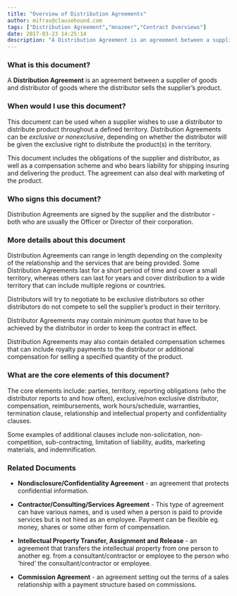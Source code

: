 ```yaml
---
title: "Overview of Distribution Agreements"
author: mifras@clausehound.com
tags: ["Distribution Agreement","mnazeer","Contract Overviews"]
date: 2017-03-23 14:25:14
description: "A Distribution Agreement is an agreement between a supplier of goods and distributor of goods where the distributor sells the supplier’s product."
---
```

 
### What is this document?

A **Distribution Agreement** is an agreement between a supplier of goods and distributor of goods where the distributor sells the supplier’s product. 

### When would I use this document?

This document can be used when a supplier wishes to use a distributor to distribute product throughout a defined territory. Distribution Agreements can be *exclusive or nonexclusive*, depending on whether the distributor will be given the exclusive right to distribute the product(s) in the territory. 

This document includes the obligations of the supplier and distributor, as well as a compensation scheme and who bears liability for shipping insuring and delivering the product. The agreement can also deal with marketing of the product.


### Who signs this document?

Distribution Agreements are signed by the supplier and the distributor - both who are usually the Officer or Director of their corporation. 

### More details about this document

Distribution Agreements can range in length depending on the complexity of the relationship and the services that are being provided. Some Distribution Agreements last for a short period of time and cover a small territory, whereas others can last for years and cover distribution to a wide territory that can include multiple regions or countries. 

Distributors will try to negotiate to be exclusive distributors so other distributors do not compete to sell the supplier’s product in their territory.

Distributor Agreements may contain *minimum quotas* that have to be achieved by the distributor in order to keep the contract in effect. 

Distribution Agreements may also contain detailed compensation schemes that can include royalty payments to the distributor or additional compensation for selling a specified quantity of the product. 

### What are the core elements of this document?

The core elements include: parties, territory, reporting obligations (who the distributor reports to and how often), exclusive/non exclusive distributor, compensation, reimbursements, work hours/schedule, warranties, termination clause, relationship and intellectual property and confidentiality clauses. 

Some examples of additional clauses include non-solicitation, non-competition, sub-contracting, limitation of liability, audits, marketing materials, and indemnification.

### Related Documents

- **Nondisclosure/Confidentiality Agreement** - an agreement that protects confidential information. 

- **Contractor/Consulting/Services Agreement** - This type of agreement can have various names, and is used when a person is paid to provide services but is not hired as an employee. Payment can be flexible eg. money, shares or some other form of compensation.

- **Intellectual Property Transfer, Assignment and Release** - an agreement that transfers the intellectual property from one person to another eg. from a consultant/contractor or employee to the person who ‘hired’ the consultant/contractor or employee.

- **Commission Agreement** - an agreement setting out the terms of a sales relationship with a payment structure based on commissions.

